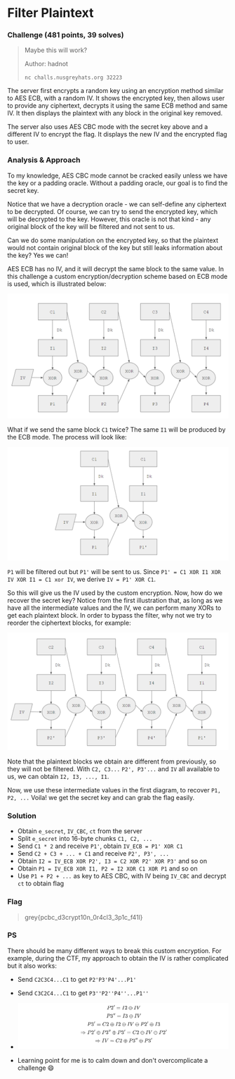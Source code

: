 <h1>Filter Plaintext</h1>

<h3>Challenge (481 points, 39 solves)</h3>

> Maybe this will work?
>
> Author: hadnot
>
> ```
> nc challs.nusgreyhats.org 32223
> ```

The server first encrypts a random key using an encryption method similar to AES ECB, with a random IV. It shows the encrypted key, then allows user to provide any ciphertext, decrypts it using the same ECB method and same IV. It then displays the plaintext with any block in the original key removed.

The server also uses AES CBC mode with the secret key above and a different IV to encrypt the flag. It displays the new IV and the encrypted flag to user.

<h3>Analysis & Approach</h3>

To my knowledge, AES CBC mode cannot be cracked easily unless we have the key or a padding oracle. Without a padding oracle, our goal is to find the secret key.

Notice that we have a decryption oracle - we can self-define any ciphertext to be decrypted. Of course, we can try to send the encrypted key, which will be decrypted to the key. However, this oracle is not that kind - any original block of the key will be filtered and not sent to us.

Can we do some manipulation on the encrypted key, so that the plaintext would not contain original block of the key but still leaks information about the key? Yes we can!

AES ECB has no IV, and it will decrypt the same block to the same value. In this challenge a custom encryption/decryption scheme based on ECB mode is used, which is illustrated below:

![illustration](illustration.png)

What if we send the same block `C1` twice? The same `I1` will be produced by the ECB mode. The process will look like:

![same_c1](same_c1.png)

`P1` will be filtered out but `P1'` will be sent to us. Since `P1' = C1 XOR I1 XOR IV XOR I1 = C1 xor IV`, we derive `IV = P1' XOR C1`.

So this will give us the IV used by the custom encryption. Now, how do we recover the secret key? Notice from the first illustration that, as long as we have all the intermediate values and the IV, we can perform many XORs to get each plaintext block. In order to bypass the filter, why not we try to reorder the ciphertext blocks, for example:

![reordered](reordered.png)

Note that the plaintext blocks we obtain are different from previously, so they will not be filtered. With `C2, C3...` `P2', P3'...` and `IV` all available to us, we can obtain `I2, I3, ..., I1`.

Now, we use these intermediate values in the first diagram, to recover `P1, P2, ...` Voila! we get the secret key and can grab the flag easily.

<h3>Solution</h3>

- Obtain `e_secret`, `IV_CBC`, `ct` from the server
- Split `e_secret` into 16-byte chunks `C1, C2, ...`
- Send `C1 * 2` and receive `P1'`, obtain `IV_ECB = P1' XOR C1`
- Send `C2 + C3 + ... + C1` and receive `P2', P3', ...`
- Obtain `I2 = IV_ECB XOR P2', I3 = C2 XOR P2' XOR P3'` and so on
- Obtain `P1 = IV_ECB XOR I1, P2 = I2 XOR C1 XOR P1` and so on
- Use `P1 + P2 + ...` as key to AES CBC, with IV being `IV_CBC` and decrypt `ct` to obtain flag

<h3>Flag</h3>

> grey{pcbc_d3crypt10n_0r4cl3_3p1c_f41l}

 <h3>PS</h3>

There should be many different ways to break this custom encryption. For example, during the CTF, my approach to obtain the IV is rather complicated but it also works:

- Send `C2C3C4...C1` to get `P2'P3'P4'...P1'`

- Send `C3C2C4...C1` to get `P3''P2''P4''...P1''`

- ![math](math.png)
  
- Learning point for me is to calm down and don't overcomplicate a challenge :smile: